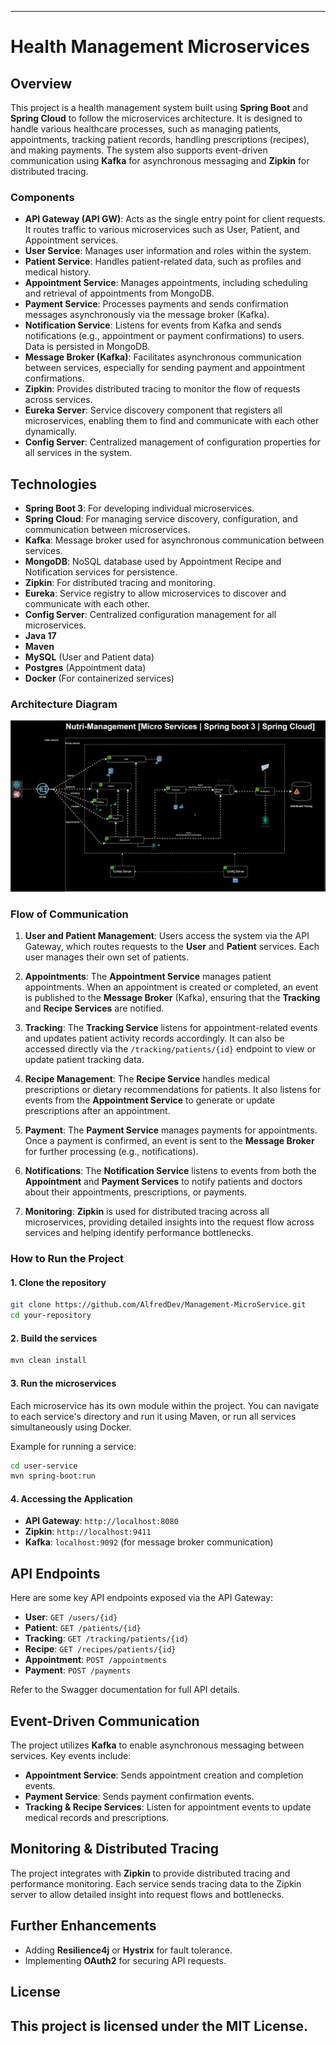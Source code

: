 
---
# Health Management Microservices
## Overview
This project is a health management system built using **Spring Boot** and **Spring Cloud** to follow the microservices architecture. It is designed to handle various healthcare processes, such as managing patients, appointments, tracking patient records, handling prescriptions (recipes), and making payments. The system also supports event-driven communication using **Kafka** for asynchronous messaging and **Zipkin** for distributed tracing.

### Components
- **API Gateway (API GW)**: Acts as the single entry point for client requests. It routes traffic to various microservices such as User, Patient, and Appointment services.
- **User Service**: Manages user information and roles within the system.
- **Patient Service**: Handles patient-related data, such as profiles and medical history.
- **Appointment Service**: Manages appointments, including scheduling and retrieval of appointments from MongoDB.
- **Payment Service**: Processes payments and sends confirmation messages asynchronously via the message broker (Kafka).
- **Notification Service**: Listens for events from Kafka and sends notifications (e.g., appointment or payment confirmations) to users. Data is persisted in MongoDB.
- **Message Broker (Kafka)**: Facilitates asynchronous communication between services, especially for sending payment and appointment confirmations.
- **Zipkin**: Provides distributed tracing to monitor the flow of requests across services.
- **Eureka Server**: Service discovery component that registers all microservices, enabling them to find and communicate with each other dynamically.
- **Config Server**: Centralized management of configuration properties for all services in the system.


## Technologies

- **Spring Boot 3**: For developing individual microservices.
- **Spring Cloud**: For managing service discovery, configuration, and communication between microservices.
- **Kafka**: Message broker used for asynchronous communication between services.
- **MongoDB**: NoSQL database used by Appointment Recipe and Notification services for persistence.
- **Zipkin**: For distributed tracing and monitoring.
- **Eureka**: Service registry to allow microservices to discover and communicate with each other.
- **Config Server**: Centralized configuration management for all microservices.
- **Java 17**
- **Maven**
- **MySQL** (User and Patient data)
- **Postgres** (Appointment data)
- **Docker** (For containerized services)

### Architecture Diagram
![Architecture Diagram](diagrams/Nutrioologo-Global-Architecture.drawio.svg)

### Flow of Communication

1. **User and Patient Management**: Users access the system via the API Gateway, which routes requests to the **User** and **Patient** services. Each user manages their own set of patients.

2. **Appointments**: The **Appointment Service** manages patient appointments. When an appointment is created or completed, an event is published to the **Message Broker** (Kafka), ensuring that the **Tracking** and **Recipe Services** are notified.

3. **Tracking**: The **Tracking Service** listens for appointment-related events and updates patient activity records accordingly. It can also be accessed directly via the `/tracking/patients/{id}` endpoint to view or update patient tracking data.

4. **Recipe Management**: The **Recipe Service** handles medical prescriptions or dietary recommendations for patients. It also listens for events from the **Appointment Service** to generate or update prescriptions after an appointment.

5. **Payment**: The **Payment Service** manages payments for appointments. Once a payment is confirmed, an event is sent to the **Message Broker** for further processing (e.g., notifications).

6. **Notifications**: The **Notification Service** listens to events from both the **Appointment** and **Payment Services** to notify patients and doctors about their appointments, prescriptions, or payments.

7. **Monitoring**: **Zipkin** is used for distributed tracing across all microservices, providing detailed insights into the request flow across services and helping identify performance bottlenecks.

### How to Run the Project

#### 1. Clone the repository
```bash
git clone https://github.com/AlfredDev/Management-MicroService.git
cd your-repository
```

#### 2. Build the services
```bash
mvn clean install
```

#### 3. Run the microservices
Each microservice has its own module within the project. You can navigate to each service's directory and run it using Maven, or run all services simultaneously using Docker.

Example for running a service:

```bash
cd user-service
mvn spring-boot:run
```

#### 4. Accessing the Application
- **API Gateway**: `http://localhost:8080`
- **Zipkin**: `http://localhost:9411`
- **Kafka**: `localhost:9092` (for message broker communication)

## API Endpoints

Here are some key API endpoints exposed via the API Gateway:

- **User**: `GET /users/{id}`
- **Patient**: `GET /patients/{id}`
- **Tracking**: `GET /tracking/patients/{id}`
- **Recipe**: `GET /recipes/patients/{id}`
- **Appointment**: `POST /appointments`
- **Payment**: `POST /payments`

Refer to the Swagger documentation for full API details.

## Event-Driven Communication
The project utilizes **Kafka** to enable asynchronous messaging between services. Key events include:
- **Appointment Service**: Sends appointment creation and completion events.
- **Payment Service**: Sends payment confirmation events.
- **Tracking & Recipe Services**: Listen for appointment events to update medical records and prescriptions.

## Monitoring & Distributed Tracing
The project integrates with **Zipkin** to provide distributed tracing and performance monitoring. Each service sends tracing data to the Zipkin server to allow detailed insight into request flows and bottlenecks.

## Further Enhancements
- Adding **Resilience4j** or **Hystrix** for fault tolerance.
- Implementing **OAuth2** for securing API requests.

## License
This project is licensed under the MIT License.
---